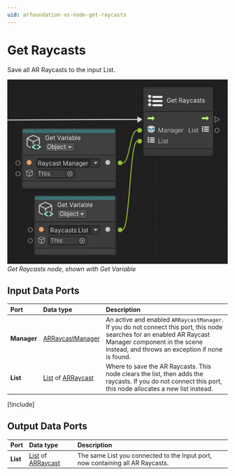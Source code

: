 ```yaml
---
uid: arfoundation-vs-node-get-raycasts
---
```

# Get Raycasts

Save all AR Raycasts to the input List.

![Get Raycasts](../../images/visual-scripting/vs-get-raycasts.png)<br/>*Get Raycasts node, shown with Get Variable*

## Input Data Ports

| Port | Data type | Description |
| :--- | :-------- | :---------- |
| **Manager** | [ARRaycastManager](xref:UnityEngine.XR.ARFoundation.ARRaycastManager) | An active and enabled `ARRaycastManager`. If you do not connect this port, this node searches for an enabled AR Raycast Manager component in the scene instead, and throws an exception if none is found. |
| **List** | [List](xref:System.Collections.Generic.List`1) of [ARRaycast](xref:UnityEngine.XR.ARFoundation.ARRaycast) | Where to save the AR Raycasts. This node clears the list, then adds the raycasts. If you do not connect this port, this node allocates a new list instead. |

[!include[](snippets/get-variable-tip.md)]

## Output Data Ports

| Port | Data type | Description |
| :--- | :-------- | :---------- |
| **List** | [List](xref:System.Collections.Generic.List`1) of [ARRaycast](xref:UnityEngine.XR.ARFoundation.ARRaycast) | The same List you connected to the Input port, now containing all AR Raycasts. |
